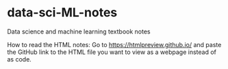 # data-sci-ML-notes
Data science and machine learning textbook notes

How to read the HTML notes:
Go to https://htmlpreview.github.io/ and paste the GitHub link to the HTML file you want to view as a webpage instead of as code.
